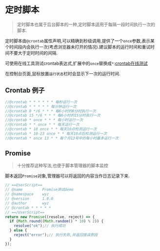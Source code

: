 # 定时脚本

> 定时脚本也属于后台脚本的一种,定时脚本适用于每隔一段时间执行一次的脚本.

定时脚本由`@crontab`属性声明,可以精确到秒级调用,提供了一个`once`参数,表示某个时间段内会执行一次(考虑浏览器未打开的情况).建议脚本的运行时间和重试时间不要大于定时时间的间隔.

可使用在线工具测试crontab表达式,扩展中的`once`替换成`*`:[crontab在线测试](https://tool.lu/crontab/)

在控制台页面,鼠标放置`运行状态`栏时会显示下一次的运行时间.

## Crontab 例子

```javascript
//@crontab * * * * * * 每秒运行一次
//@crontab * * * * * 每分钟运行一次
//@crontab 0 */6 * * * 每6小时的0分时执行一次
//@crontab 15 */6 * * * 每6小时的15分时执行一次
//@crontab * once * * * 每小时运行一次
//@crontab * * once * * 每天运行一次
//@crontab * 10 once * * 每天10点检测运行一次
//@crontab * 10-23 once * * 每天10点后检测运行一次
//@crontab * once 13 * * 每个月13号中的每小时最多运行一次
```

## Promise

> 十分推荐这种写法,也便于脚本管理器的脚本监控

脚本返回`Promise`对象,管理器可以将返回的内容当作日志记录下来.

```ts
// ==UserScript==
// @name         Promise测试demo
// @namespace    wyz
// @version      1.0.0
// @author       wyz
// @crontab * * * * *
// ==/UserScript==
return new Promise((resolve, reject) => {
  if (Math.round((Math.random() * 10) % 2)) {
    resolve("ok");// 执行成功
  } else {
    reject("error");// 执行失败,并返回错误原因
  }
});
```
